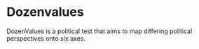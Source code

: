 # Dozenvalues

DozenValues is a political test that aims to map differing political perspectives onto six axes.

